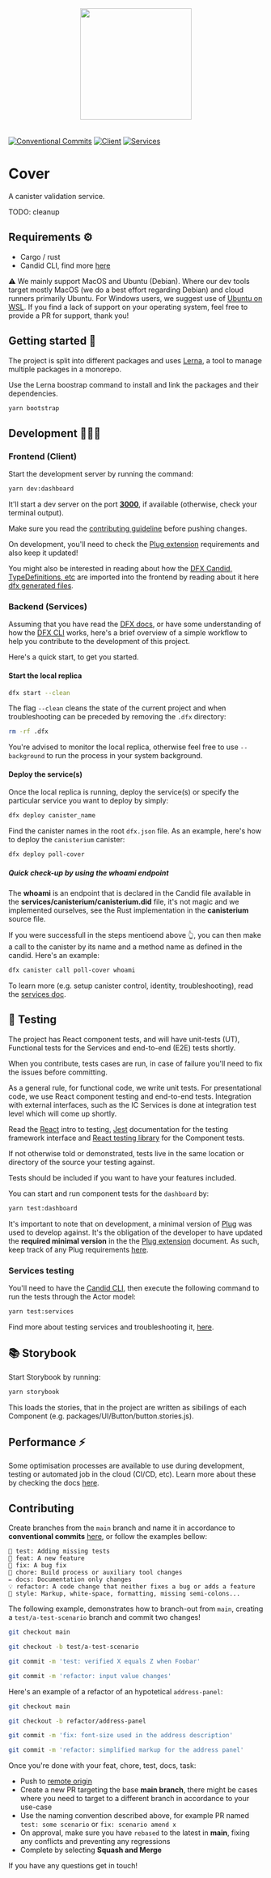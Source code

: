 <div align="center" style="padding-bottom: 20px;">
  <img src="./.repo/images/repo-logo.svg" width="220" height="auto"/>
</div>

[![Conventional Commits](https://img.shields.io/badge/Conventional%20Commits-1.0.0-blue.svg)](https://conventionalcommits.org)
[![Client](https://github.com/Psychedelic/fleek-ooo/actions/workflows/pr-test-runner-client.yml/badge.svg)](https://github.com/Psychedelic/fleek-ooo/actions/workflows/pr-test-runner-client.yml)
[![Services](https://github.com/Psychedelic/fleek-ooo/actions/workflows/pr-test-runner-services.yml/badge.svg)](https://github.com/Psychedelic/fleek-ooo/actions/workflows/pr-test-runner-services.yml)


# Cover

A canister validation service.

TODO: cleanup 

## Requirements ⚙️

- Cargo / rust
- Candid CLI, find more [here](docs/dfx.md#developer-tools)

⚠️ We mainly support MacOS and Ubuntu (Debian). Where our dev tools target mostly MacOS (we do a best effort regarding Debian) and cloud runners primarily Ubuntu. For Windows users, we suggest use of [Ubuntu on WSL](https://ubuntu.com/wsl). If you find a lack of support on your operating system, feel free to provide a PR for support, thank you!

## Getting started 🤔

The project is split into different packages and uses [Lerna](https://lerna.js.org/), a tool to manage multiple packages in a monorepo.

Use the Lerna boostrap command to install and link the packages and their dependencies.

```sh
yarn bootstrap
```

## Development 👷🏻‍♀️

### Frontend (Client)

Start the development server by running the command:

```sh
yarn dev:dashboard
```

It'll start a dev server on the port **[3000](http://localhost:3000/)**, if available (otherwise, check your terminal output).

Make sure you read the [contributing guideline](#contributing) before pushing changes.

On development, you'll need to check the [Plug extension](docs/plug-extension) requirements and also keep it updated!

You might also be interested in reading about how the [DFX Candid, TypeDefinitions, etc](docs/dfx.md) are imported into the frontend by reading about it here [dfx generated files](docs/dfx.md#generated-frontend-files).

### Backend (Services)

Assuming that you have read the [DFX docs](docs/dfx.md), or have some understanding of how the [DFX CLI](https://sdk.dfinity.org/docs/developers-guide/cli-reference.html) works, here's a brief overview of a simple workflow to help you contribute to the development of this project.

Here's a quick start, to get you started.

#### Start the local replica

```sh
dfx start --clean
```

The flag `--clean` cleans the state of the current project and when troubleshooting can be preceded by removing the `.dfx` directory:

```sh
rm -rf .dfx
```

You're advised to monitor the local replica, otherwise feel free to use `--background` to run the process in your system background.

#### Deploy the service(s)

Once the local replica is running, deploy the service(s) or specify the particular service you want to deploy by simply:

```sh
dfx deploy canister_name
```

Find the canister names in the root `dfx.json` file. As an example, here's how to deploy the `canisterium` canister:

```sh
dfx deploy poll-cover
```

##### Quick check-up by using the whoami endpoint

The **whoami** is an endpoint that is declared in the Candid file available in the **services/canisterium/canisterium.did** file, it's not magic and we implemented ourselves, see the Rust implementation in the **canisterium** source file.

If you were successfull in the steps mentioend above 👆, you can then make a call to the canister by its name and a method name as defined in the candid. Here's an example:

```sh
dfx canister call poll-cover whoami
```

To learn more (e.g. setup canister control, identity, troubleshooting), read the [services doc](docs/services.md).

## 💍 Testing

The project has React component tests, and will have unit-tests (UT), Functional tests for the Services and end-to-end (E2E) tests shortly.

When you contribute, tests cases are run, in case of failure you'll need to fix the issues before committing.

As a general rule, for functional code, we write unit tests. For presentational code, we use React component testing and end-to-end tests. Integration with external interfaces, such as the IC Services is done at integration test level which will come up shortly.

Read the [React](https://reactjs.org/docs/testing.html) intro to testing, [Jest](https://jestjs.io/) documentation for the testing framework interface and [React testing library](https://testing-library.com/docs/react-testing-library/intro/) for the Component tests.

If not otherwise told or demonstrated, tests live in the same location or directory of the source your testing against.

Tests should be included if you want to have your features included.

You can start and run component tests for the `dashboard` by:

```sh
yarn test:dashboard
```

It's important to note that on development, a minimal version of [Plug](https://plugwallet.ooo/) was used to develop against. It's the obligation of the developer to have updated the **required minimal version** in the the [Plug extension](docs/plug-extension) document. As such, keep track of any Plug requirements [here](docs/plug-extension).

### Services testing

You'll need to have the [Candid CLI](https://github.com/dfinity/candid/tree/master/tools/didc), then execute the following command to run the tests through the Actor model:

```sh
yarn test:services
```

Find more about testing services and troubleshooting it, [here](docs/services.md#testing).

## 📚 Storybook

Start Storybook by running:

```sh
yarn storybook
```

This loads the stories, that in the project are written as sibilings of each Component (e.g. packages/UI/Button/button.stories.js).

## Performance ⚡️

Some optimisation processes are available to use during development, testing or automated job in the cloud (CI/CD, etc). Learn more about these by checking the docs [here](docs/performance.md).

## Contributing

Create branches from the `main` branch and name it in accordance to **conventional commits** [here](https://www.conventionalcommits.org/en/v1.0.0/), or follow the examples bellow:

```
💍 test: Adding missing tests
🎸 feat: A new feature
🐛 fix: A bug fix
🤖 chore: Build process or auxiliary tool changes
✏️ docs: Documentation only changes
💡 refactor: A code change that neither fixes a bug or adds a feature
💄 style: Markup, white-space, formatting, missing semi-colons...
```

The following example, demonstrates how to branch-out from `main`, creating a `test/a-test-scenario` branch and commit two changes!

```sh
git checkout main

git checkout -b test/a-test-scenario

git commit -m 'test: verified X equals Z when Foobar'

git commit -m 'refactor: input value changes'
```

Here's an example of a refactor of an hypotetical `address-panel`:

```sh
git checkout main

git checkout -b refactor/address-panel

git commit -m 'fix: font-size used in the address description'

git commit -m 'refactor: simplified markup for the address panel'
```

Once you're done with your feat, chore, test, docs, task:

- Push to [remote origin](https://github.com/Psychedelic/fleek-ooo.git)
- Create a new PR targeting the base **main branch**, there might be cases where you need to target to a different branch in accordance to your use-case
- Use the naming convention described above, for example PR named `test: some scenario` or `fix: scenario amend x`
- On approval, make sure you have `rebased` to the latest in **main**, fixing any conflicts and preventing any regressions
- Complete by selecting **Squash and Merge**

If you have any questions get in touch!
